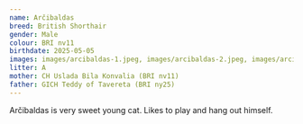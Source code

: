 ```yaml
---
name: Arčibaldas
breed: British Shorthair
gender: Male
colour: BRI nv11
birthdate: 2025-05-05
images: images/arcibaldas-1.jpeg, images/arcibaldas-2.jpeg, images/arcibaldas-3.jpeg, images/arcibaldas-4.jpeg, images/arcibaldas-5.jpeg
litter: A
mother: CH Uslada Bila Konvalia (BRI nv11)
father: GICH Teddy of Tavereta (BRI ny25)
---
```


Arčibaldas is very sweet young cat. Likes to play and hang out himself.
